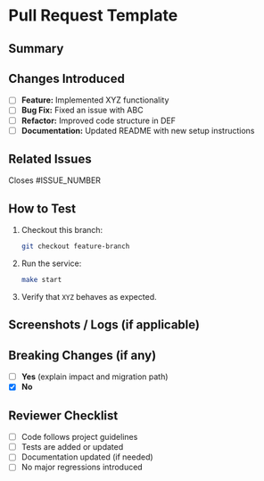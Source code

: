 # Pull Request Template

## Summary
<!-- Provide a brief summary of the changes and their purpose. Keep it concise but informative. -->

## Changes Introduced
<!-- Bullet-point list of key changes, features, or bug fixes. -->
- [ ] **Feature:** Implemented XYZ functionality
- [ ] **Bug Fix:** Fixed an issue with ABC
- [ ] **Refactor:** Improved code structure in DEF
- [ ] **Documentation:** Updated README with new setup instructions

## Related Issues
<!-- Link to any relevant issues or tickets. -->
Closes #ISSUE_NUMBER

## How to Test
<!-- Steps to manually test or verify changes. -->
1. Checkout this branch:
   ```sh
   git checkout feature-branch
   ```
2. Run the service:
   ```sh
   make start
   ```
3. Verify that `XYZ` behaves as expected.

## Screenshots / Logs (if applicable)
<!-- Attach logs, error messages, or screenshots to help reviewers understand the impact. -->

## Breaking Changes (if any)
- [ ] **Yes** (explain impact and migration path)
- [x] **No**

## Reviewer Checklist
- [ ] Code follows project guidelines
- [ ] Tests are added or updated
- [ ] Documentation updated (if needed)
- [ ] No major regressions introduced

